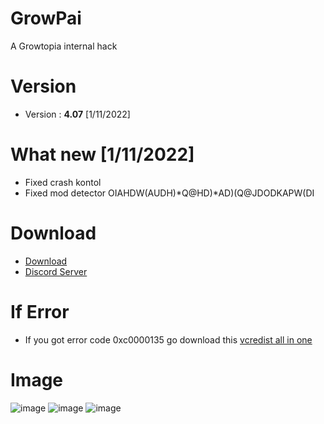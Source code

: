 # GrowPai
A Growtopia internal hack
# Version
* Version : <b>4.07</b> [1/11/2022]
# What new [1/11/2022]
* Fixed crash kontol
* Fixed mod detector OIAHDW(AUDH)*Q@HD)*AD)(Q@JDODKAPW(DI
# Download
* [Download](https://carapedi.id/6Foqu41fajR)
* [Discord Server](https://discord.gg/merged)

# If Error
* If you got error code 0xc0000135 go download this [vcredist all in one](https://www.techpowerup.com/download/visual-c-redistributable-runtime-package-all-in-one)

# Image
![image](https://user-images.githubusercontent.com/53701922/197438942-68b8e362-1632-4aac-a925-e50122945402.png)
![image](https://user-images.githubusercontent.com/53701922/197438961-556cad59-b0c5-4dae-b37f-9f2bb48c27d0.png)
![image](https://user-images.githubusercontent.com/53701922/197438983-7d2da13b-bde9-4aca-9a7e-c918b5153a1f.png)
